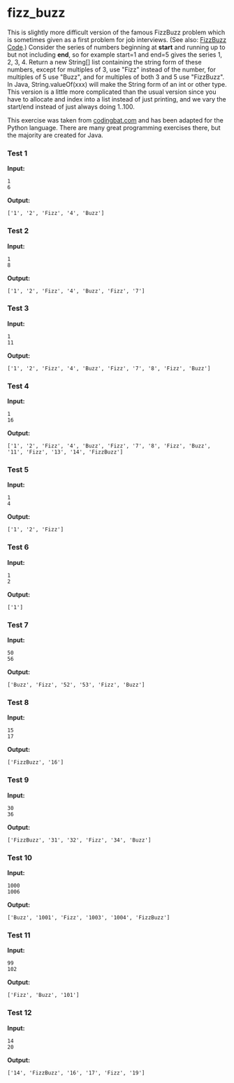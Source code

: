 # fizz_buzz





This is slightly more difficult version of the famous FizzBuzz problem which is sometimes given as a first problem for job interviews. (See also: <a href=/doc/practice/fizzbuzz-code.html>FizzBuzz Code</a>.) Consider the series of numbers beginning at <b>start</b> and running up to but not including <b>end</b>, so for example start=1 and end=5 gives the series 1, 2, 3, 4. Return a new String[] list containing the string form of these numbers, except for multiples of 3, use "Fizz" instead of the number, for multiples of 5 use "Buzz", and for multiples of both 3 and 5 use "FizzBuzz". In Java, String.valueOf(xxx) will make the String form of an int or other type. This version is a little more complicated than the usual version since you have to allocate and index into a list instead of just printing, and we vary the start/end instead of just always doing 1..100.

This exercise was taken from [codingbat.com](https://codingbat.com/prob/p153059) and has been adapted for the Python language. There are many great programming exercises there, but the majority are created for Java.






### Test 1
**Input:**
```
1
6
```
**Output:**
```
['1', '2', 'Fizz', '4', 'Buzz']
```
### Test 2
**Input:**
```
1
8
```
**Output:**
```
['1', '2', 'Fizz', '4', 'Buzz', 'Fizz', '7']
```
### Test 3
**Input:**
```
1
11
```
**Output:**
```
['1', '2', 'Fizz', '4', 'Buzz', 'Fizz', '7', '8', 'Fizz', 'Buzz']
```
### Test 4
**Input:**
```
1
16
```
**Output:**
```
['1', '2', 'Fizz', '4', 'Buzz', 'Fizz', '7', '8', 'Fizz', 'Buzz', '11', 'Fizz', '13', '14', 'FizzBuzz']
```
### Test 5
**Input:**
```
1
4
```
**Output:**
```
['1', '2', 'Fizz']
```
### Test 6
**Input:**
```
1
2
```
**Output:**
```
['1']
```
### Test 7
**Input:**
```
50
56
```
**Output:**
```
['Buzz', 'Fizz', '52', '53', 'Fizz', 'Buzz']
```
### Test 8
**Input:**
```
15
17
```
**Output:**
```
['FizzBuzz', '16']
```
### Test 9
**Input:**
```
30
36
```
**Output:**
```
['FizzBuzz', '31', '32', 'Fizz', '34', 'Buzz']
```
### Test 10
**Input:**
```
1000
1006
```
**Output:**
```
['Buzz', '1001', 'Fizz', '1003', '1004', 'FizzBuzz']
```
### Test 11
**Input:**
```
99
102
```
**Output:**
```
['Fizz', 'Buzz', '101']
```
### Test 12
**Input:**
```
14
20
```
**Output:**
```
['14', 'FizzBuzz', '16', '17', 'Fizz', '19']
```

